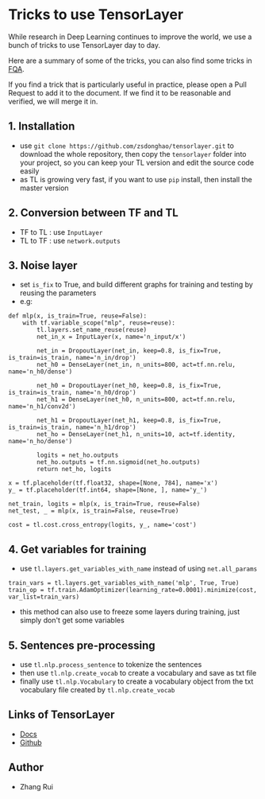 # Tricks to use TensorLayer

While research in Deep Learning continues to improve the world, we use a bunch of tricks to use TensorLayer day to day.

Here are a summary of some of the tricks, you can also find some tricks in [FQA](http://tensorlayer.readthedocs.io/en/latest/user/more.html#fqa).

If you find a trick that is particularly useful in practice, please open a Pull Request to add it to the document. If we find it to be reasonable and verified, we will merge it in.

## 1. Installation
 * use `git clone https://github.com/zsdonghao/tensorlayer.git` to download the whole repository, then copy the `tensorlayer` folder into your project, so you can keep your TL version and edit the source code easily
 * as TL is growing very fast, if you want to use `pip` install, then install the master version 

## 2. Conversion between TF and TL
 * TF to TL : use `InputLayer`
 * TL to TF : use `network.outputs`

## 3. Noise layer
 * set `is_fix` to True, and build different graphs for training and testing by reusing the parameters
 * e.g:
```
def mlp(x, is_train=True, reuse=False):
    with tf.variable_scope("mlp", reuse=reuse):
        tl.layers.set_name_reuse(reuse)
        net_in_x = InputLayer(x, name='n_input/x')
  
        net_in = DropoutLayer(net_in, keep=0.8, is_fix=True, is_train=is_train, name='n_in/drop')
        net_h0 = DenseLayer(net_in, n_units=800, act=tf.nn.relu, name='n_h0/dense')

        net_h0 = DropoutLayer(net_h0, keep=0.8, is_fix=True, is_train=is_train, name='n_h0/drop')
        net_h1 = DenseLayer(net_h0, n_units=800, act=tf.nn.relu, name='n_h1/conv2d')

        net_h1 = DropoutLayer(net_h1, keep=0.8, is_fix=True, is_train=is_train, name='n_h1/drop')
        net_ho = DenseLayer(net_h1, n_units=10, act=tf.identity, name='n_ho/dense')

        logits = net_ho.outputs
        net_ho.outputs = tf.nn.sigmoid(net_ho.outputs)
        return net_ho, logits
      
x = tf.placeholder(tf.float32, shape=[None, 784], name='x')
y_ = tf.placeholder(tf.int64, shape=[None, ], name='y_')

net_train, logits = mlp(x, is_train=True, reuse=False)
net_test, _ = mlp(x, is_train=False, reuse=True)

cost = tl.cost.cross_entropy(logits, y_, name='cost')
```

## 4. Get variables for training
 * use `tl.layers.get_variables_with_name` instead of using `net.all_params`
```
train_vars = tl.layers.get_variables_with_name('mlp', True, True)
train_op = tf.train.AdamOptimizer(learning_rate=0.0001).minimize(cost, var_list=train_vars)
```
 * this method can also use to freeze some layers during training, just simply don't get some variables
  
## 5. Sentences pre-processing
 * use `tl.nlp.process_sentence` to tokenize the sentences
 * then use `tl.nlp.create_vocab` to create a vocabulary and save as txt file
 * finally use `tl.nlp.Vocabulary` to create a vocabulary object from the txt vocabulary file created by `tl.nlp.create_vocab`



## Links of TensorLayer 
 * [Docs](http://tensorlayer.readthedocs.io/en/latest/)
 * [Github](https://github.com/zsdonghao/tensorlayer)


## Author
 - Zhang Rui
